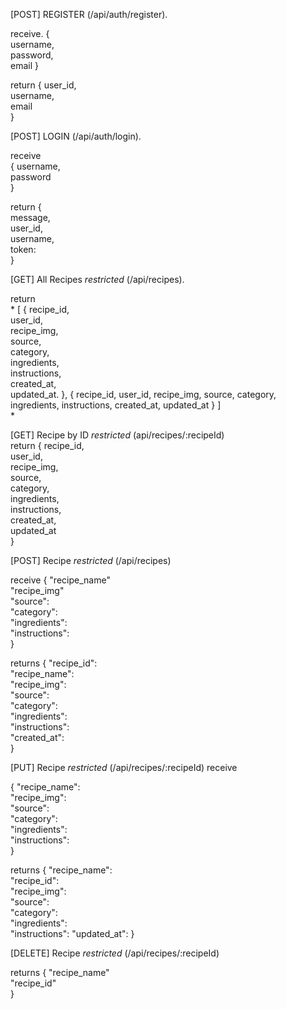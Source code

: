 [POST] REGISTER (/api/auth/register). 

  receive. 
{  
  username,  
  password,  
  email
}   

return {
  user_id,  
  username,  
  email   
}

[POST] LOGIN (/api/auth/login). 

  receive  
{
  username,  
  password  
}

return {  
  message,  
  user_id,  
  username,  
  token:  
}   

[GET] All Recipes *restricted* (/api/recipes). 

return   
*
[
    {
       recipe_id,  
       user_id,  
       recipe_img,  
       source,  
       category,  
       ingredients,  
       instructions,  
       created_at,  
       updated_at. 
    },
    {
       recipe_id,
       user_id,
       recipe_img,
       source,
       category,
       ingredients,
       instructions,
       created_at,
       updated_at
    }
]   
*
  
[GET] Recipe by ID *restricted* (api/recipes/:recipeId)   
return
 {
   recipe_id,  
   user_id,  
   recipe_img,  
   source,  
   category,  
   ingredients,  
   instructions,  
   created_at,  
   updated_at   
 }

[POST] Recipe *restricted* (/api/recipes)

receive 
{
    "recipe_name"  
    "recipe_img"  
    "source":  
    "category":   
    "ingredients":   
    "instructions":  
}

returns
{
    "recipe_id":  
    "recipe_name":  
    "recipe_img":   
    "source":  
    "category":   
    "ingredients":   
    "instructions":  
    "created_at":  
}

[PUT] Recipe *restricted* (/api/recipes/:recipeId)
receive 

{
    "recipe_name":  
    "recipe_img":  
    "source":  
    "category":   
    "ingredients":   
    "instructions":  
}

returns
{
    "recipe_name":  
    "recipe_id":  
    "recipe_img":   
    "source":  
    "category":   
    "ingredients":   
    "instructions": 
    "updated_at": 
}


[DELETE] Recipe *restricted* (/api/recipes/:recipeId)

returns
{
  "recipe_name"    
  "recipe_id"   
}
